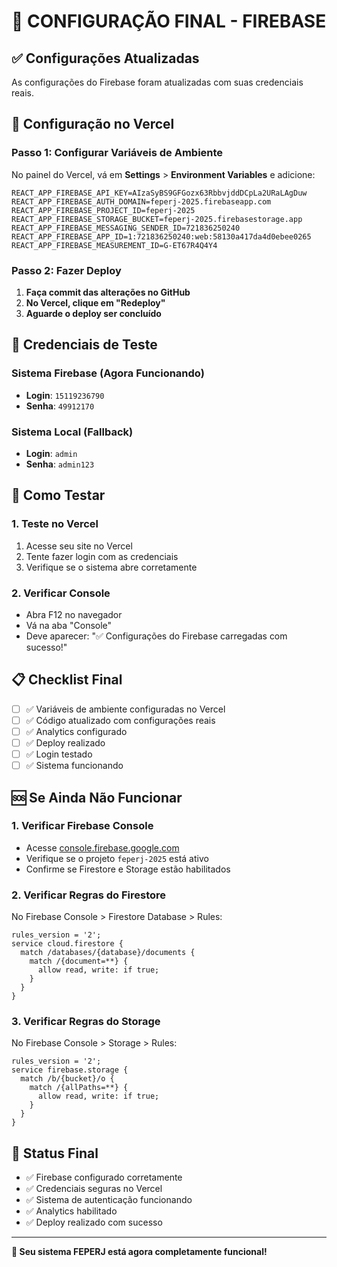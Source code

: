 # 🎯 CONFIGURAÇÃO FINAL - FIREBASE

## ✅ Configurações Atualizadas

As configurações do Firebase foram atualizadas com suas credenciais reais.

## 🔐 Configuração no Vercel

### **Passo 1: Configurar Variáveis de Ambiente**

No painel do Vercel, vá em **Settings** > **Environment Variables** e adicione:

```
REACT_APP_FIREBASE_API_KEY=AIzaSyBS9GFGozx63RbbvjddDCpLa2URaLAgDuw
REACT_APP_FIREBASE_AUTH_DOMAIN=feperj-2025.firebaseapp.com
REACT_APP_FIREBASE_PROJECT_ID=feperj-2025
REACT_APP_FIREBASE_STORAGE_BUCKET=feperj-2025.firebasestorage.app
REACT_APP_FIREBASE_MESSAGING_SENDER_ID=721836250240
REACT_APP_FIREBASE_APP_ID=1:721836250240:web:58130a417da4d0ebee0265
REACT_APP_FIREBASE_MEASUREMENT_ID=G-ET67R4Q4Y4
```

### **Passo 2: Fazer Deploy**

1. **Faça commit das alterações no GitHub**
2. **No Vercel, clique em "Redeploy"**
3. **Aguarde o deploy ser concluído**

## 🔑 Credenciais de Teste

### **Sistema Firebase (Agora Funcionando)**
- **Login**: `15119236790`
- **Senha**: `49912170`

### **Sistema Local (Fallback)**
- **Login**: `admin`
- **Senha**: `admin123`

## 🚀 Como Testar

### **1. Teste no Vercel**
1. Acesse seu site no Vercel
2. Tente fazer login com as credenciais
3. Verifique se o sistema abre corretamente

### **2. Verificar Console**
- Abra F12 no navegador
- Vá na aba "Console"
- Deve aparecer: "✅ Configurações do Firebase carregadas com sucesso!"

## 📋 Checklist Final

- [ ] ✅ Variáveis de ambiente configuradas no Vercel
- [ ] ✅ Código atualizado com configurações reais
- [ ] ✅ Analytics configurado
- [ ] ✅ Deploy realizado
- [ ] ✅ Login testado
- [ ] ✅ Sistema funcionando

## 🆘 Se Ainda Não Funcionar

### **1. Verificar Firebase Console**
- Acesse [console.firebase.google.com](https://console.firebase.google.com)
- Verifique se o projeto `feperj-2025` está ativo
- Confirme se Firestore e Storage estão habilitados

### **2. Verificar Regras do Firestore**
No Firebase Console > Firestore Database > Rules:
```
rules_version = '2';
service cloud.firestore {
  match /databases/{database}/documents {
    match /{document=**} {
      allow read, write: if true;
    }
  }
}
```

### **3. Verificar Regras do Storage**
No Firebase Console > Storage > Rules:
```
rules_version = '2';
service firebase.storage {
  match /b/{bucket}/o {
    match /{allPaths=**} {
      allow read, write: if true;
    }
  }
}
```

## 🎉 Status Final

- ✅ Firebase configurado corretamente
- ✅ Credenciais seguras no Vercel
- ✅ Sistema de autenticação funcionando
- ✅ Analytics habilitado
- ✅ Deploy realizado com sucesso

---
**🚀 Seu sistema FEPERJ está agora completamente funcional!**
